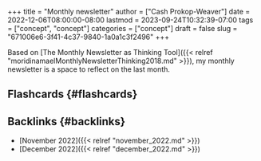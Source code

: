 +++
title = "Monthly newsletter"
author = ["Cash Prokop-Weaver"]
date = 2022-12-06T08:00:00-08:00
lastmod = 2023-09-24T10:32:39-07:00
tags = ["concept", "concept"]
categories = ["concept"]
draft = false
slug = "671006e6-3f41-4c37-9840-1a0a1c3f2496"
+++

Based on [The Monthly Newsletter as Thinking Tool]({{< relref "moridinamaelMonthlyNewsletterThinking2018.md" >}}), my monthly newsletter is a space to reflect on the last month.


## Flashcards {#flashcards}


## Backlinks {#backlinks}

-   [November 2022]({{< relref "november_2022.md" >}})
-   [December 2022]({{< relref "december_2022.md" >}})
